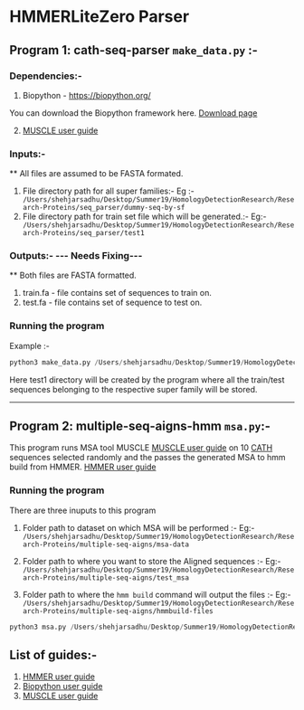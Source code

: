 # HMMERLiteZero Parser
## Program 1: cath-seq-parser ``` make_data.py ``` :-

### Dependencies:- 

  1. Biopython - https://biopython.org/
   
   You can download the Biopython framework here.
  [Download page](http://biopython.org/DIST/docs/install/Installation.pdf)

 2. [MUSCLE user guide](http://www.drive5.com/muscle/muscle_userguide3.8.pdf)


### Inputs:-

** All files are assumed to be FASTA formated.

  1. File directory path for all super families:- Eg :-
  ``` /Users/shehjarsadhu/Desktop/Summer19/HomologyDetectionResearch/Research-Proteins/seq_parser/dummy-seq-by-sf```
  2. File directory path for train set file which will be generated.:- Eg:-
``` /Users/shehjarsadhu/Desktop/Summer19/HomologyDetectionResearch/Research-Proteins/seq_parser/test1```

### Outputs:- --- Needs Fixing---
  ** Both files are FASTA formatted.
  
  1. train.fa - file contains set of sequences to train on.
  2. test.fa - file contains set of sequence to test on.
### Running the program

Example :- 

``` python
python3 make_data.py /Users/shehjarsadhu/Desktop/Summer19/HomologyDetectionResearch/Research-Proteins/seq_parser/dummy-seq-by-sf /Users/shehjarsadhu/Desktop/Summer19/HomologyDetectionResearch/Research-Proteins/seq_parser/test1 
```

Here test1 directory will be created by the program where all the train/test sequences belonging to the respective super family will be stored. 

***

## Program 2: multiple-seq-aigns-hmm ``` msa.py ```:-

This program runs MSA tool MUSCLE   [MUSCLE user guide](http://www.drive5.com/muscle/muscle_userguide3.8.pdf) on 10 [CATH](http://www.cathdb.info/) sequences selected randomly and the passes the generated MSA to hmm build from 
HMMER. [HMMER user guide](http://eddylab.org/software/hmmer3/3.1b2/Userguide.pdf) 

### Running the program

There are three inuputs to this program

1. Folder path to dataset on which MSA will be performed :- Eg:- ```/Users/shehjarsadhu/Desktop/Summer19/HomologyDetectionResearch/Research-Proteins/multiple-seq-aigns/msa-data```

2. Folder path to where you want to store the Aligned sequences :- Eg:-
```/Users/shehjarsadhu/Desktop/Summer19/HomologyDetectionResearch/Research-Proteins/multiple-seq-aigns/test_msa```

3. Folder path to where the ```hmm build``` command will output the files :- Eg:-
```/Users/shehjarsadhu/Desktop/Summer19/HomologyDetectionResearch/Research-Proteins/multiple-seq-aigns/hmmbuild-files```


```python
python3 msa.py /Users/shehjarsadhu/Desktop/Summer19/HomologyDetectionResearch/Research-Proteins/multiple-seq-aigns/msa-data /Users/shehjarsadhu/Desktop/Summer19/HomologyDetectionResearch/Research-Proteins/multiple-seq-aigns/test_msa /Users/shehjarsadhu/Desktop/Summer19/HomologyDetectionResearch/Research-Proteins/multiple-seq-aigns/hmmbuild-files
```

## List of guides:-

1. [HMMER user guide](http://eddylab.org/software/hmmer3/3.1b2/Userguide.pdf)
2. [Biopython user guide](http://biopython.org/DIST/docs/tutorial/Tutorial.pdf)
3. [MUSCLE user guide](http://www.drive5.com/muscle/muscle_userguide3.8.pdf)
